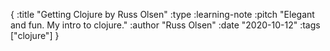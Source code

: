 {
  :title "Getting Clojure by Russ Olsen"
  :type :learning-note
  :pitch "Elegant and fun. My intro to clojure."
  :author "Russ Olsen"
  :date "2020-10-12"
  :tags ["clojure"]
}
